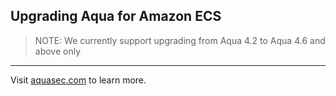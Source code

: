 ## Upgrading Aqua for Amazon ECS

>NOTE: We currently support upgrading from Aqua 4.2 to Aqua 4.6 and above only


---
Visit [aquasec.com](https://www.aquasec.com/) to learn more.
